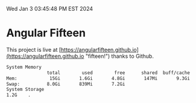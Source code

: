 Wed Jan  3 03:45:48 PM EST 2024

# Angular Fifteen


This project is live at [https://angularfifteen.github.io](https://angularfifteen.github.io "fifteen!") thanks to Github.

```bash
System Memory
               total        used        free      shared  buff/cache   available
Mem:            15Gi       1.6Gi       4.8Gi       147Mi       9.3Gi        13Gi
Swap:          8.0Gi       839Mi       7.2Gi
System Storage
1.2G	.
```
```bash
